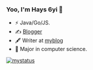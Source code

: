 ### Yoo, I'm Hays 6yi 👋

- ⚡ Java/Go/JS.
- ✍️ [Blogger](https://haysc.tech)
- 🖋 Writer at [myblog](https://lzhengycy.gitee.io/blog)
- 🎯 Major in computer science.

[![mystatus](https://github-readme-stats.vercel.app/api?username=6yi)]()
